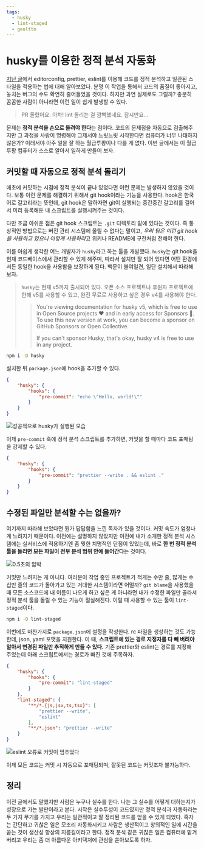 ```yaml
---
tags:
  - husky
  - lint-staged
  - geultto
---
```


# husky를 이용한 정적 분석 자동화

[지난 글](https://znagadeon.dev/post/format-my-code/index.html)에서 editorconfig, prettier, eslint를 이용해 코드를 정적 분석하고 일관된 스타일을 적용하는 법에 대해 알아보았다. 분명 이 작업을 통해서 코드의 품질이 좋아지고, 놓치는 버그의 수도 확연히 줄어들었을 것이다. 하지만 과연 실제로도 그럴까? 충분히 꼼꼼한 사람이 아니라면 이런 일이 쉽게 발생할 수 있다.

> PR 올렸어요. 아차! lint 돌리는 걸 깜빡했네요. 잠시만요...

문제는 **정적 분석을 손으로 돌려야 한다**는 점이다. 코드의 문제점을 자동으로 검출해주지만 그 과정을 사람이 명령해야 그제서야 느릿느릿 시작한다면 컴퓨터가 너무 나태하지 않은가? 이래서야 아주 일을 잘 하는 월급루팡이나 다를 게 없다. 이번 글에서는 이 월급루팡 컴퓨터가 스스로 알아서 일하게 만들어 보자.

## 커밋할 때 자동으로 정적 분석 돌리기

애초에 커밋하는 시점에 정적 분석이 끝나 있었다면 이런 문제는 발생하지 않았을 것이다. 보통 이런 문제를 해결하기 위해서 git hook이라는 기능을 사용한다. hook은 한국어로 갈고리라는 뜻인데, git hook은 말하자면 git이 실행되는 중간중간 갈고리를 걸어서 미리 등록해둔 내 스크립트를 실행시켜주는 것이다.

다만 조금 아쉬운 점은 git hook 스크립트는 `.git` 디렉토리 밑에 있다는 것이다. 즉 통상적인 방법으로는 버전 관리 시스템에 올릴 수 없다는 말이고, *우리 팀은 이런 git hook을 사용하고 있으니 이렇게 사용하라*고 위키나 README에 구전처럼 전해야 한다.

이를 아쉽게 생각한 어느 개발자가 `husky`라고 하는 툴을 개발했다. `husky`는 git hook을 현재 코드베이스에서 관리할 수 있게 해주며, 따라서 설치만 잘 되어 있다면 어떤 환경에서든 동일한 hook을 사용함을 보장하게 된다. 백문이 불여일견, 일단 설치해서 따라해 보자.

> `husky`는 현재 v5까지 출시되어 있다. 오픈 소스 프로젝트나 후원자 프로젝트에 한해 v5를 사용할 수 있고, 완전 무료로 사용하고 싶은 경우 v4를 사용해야 한다.
>
> > You're viewing documentation for husky v5, which is free to use in Open Source projects ❤️ and in early access for Sponsors 🎁. To use this new version at work, you can become a sponsor on GitHub Sponsors or Open Collective.
> >
> > If you can't sponsor Husky, that's okay, husky v4 is free to use in any project.

```sh
npm i -D husky
```

설치한 뒤 `package.json`에 hook을 추가할 수 있다.

```json
{
	"husky": {
		"hooks": {
			"pre-commit": "echo \"Hello, world!\""
		}
	}
}
```

![성공적으로 husky가 실행된 모습](./assets/hello-husky.png)

이제 `pre-commit` 훅에 정적 분석 스크립트를 추가하면, 커밋을 할 때마다 코드 포매팅을 강제할 수 있다.

```json
{
	"husky": {
		"hooks": {
			"pre-commit": "prettier --write . && eslint ."
		}
	}
}
```

## 수정된 파일만 분석할 수는 없을까?

여기까지 따라해 보았다면 뭔가 답답함을 느낀 독자가 있을 것이다. 커밋 속도가 엄청나게 느려지기 때문이다. 이전에는 설명하지 않았지만 이전에 내가 소개한 정적 분석 시스템에는 실서비스에 적용하기엔 좀 뭣한 치명적인 단점이 있었는데, 바로 **한 번 정적 분석 툴을 돌리면 모든 파일이 전부 분석 범위 안에 들어간다**는 것이다.

![0.5초의 압박](./assets/too-long.png)

커밋만 느려지는 게 아니다. 여러분이 작업 중인 프로젝트가 적게는 수만 줄, 많게는 수십만 줄의 코드가 돌아가고 있는 거대한 시스템이라면 어떨까? `git blame`을 사용했을 때 모든 소스코드에 내 이름이 나오게 하고 싶은 게 아니라면 내가 수정한 파일만 골라서 정적 분석 툴을 돌릴 수 있는 기능이 절실해진다. 이럴 때 사용할 수 있는 툴이 `lint-staged`이다.

```sh
npm i -D lint-staged
```

이번에도 마찬가지로 `package.json`에 설정을 작성한다. rc 파일을 생성하는 것도 가능한데, json, yaml 포맷을 지원한다. 이 때, **스크립트에 있는 경로 지정자를 다 빼 버려야 알아서 변경된 파일만 추적하게 만들 수 있다.** 기존 prettier와 eslint는 경로를 지정해 주었는데 아래 스크립트에서는 경로가 빠진 것에 주목하자.

```json
{
	"husky": {
		"hooks": {
			"pre-commit": "lint-staged"
		}
	},
	"lint-staged": {
		"**/*.{js,jsx,ts,tsx}": [
			"prettier --write",
			"eslint"
		],
		"**/*.json": "prettier --write"
	}
}
```

![eslint 오류로 커밋이 멈추었다](./assets/block-commit.png)

이제 모든 코드는 커밋 시 자동으로 포매팅되며, 잘못된 코드는 커밋조차 불가능하다.

## 정리

이전 글에서도 말했지만 사람은 누구나 실수를 한다. 나는 그 실수를 어떻게 대하는지가 성장으로 가는 발판이라고 본다. 시작은 실수투성이 코드였지만 정적 분석과 자동화라는 두 가지 무기를 가지고 우리는 일관적이고 잘 정리된 코드를 얻을 수 있게 되었다. 혹자는 간단하고 귀찮은 일은 모조리 자동화시키고 사람은 생산적이고 창의적인 일에 시간을 쏟는 것이 생산성 향상의 지름길이라고 한다. 정적 분석 같은 귀찮은 일은 컴퓨터에 맡겨버리고 우리는 좀 더 아름다운 아키텍처에 관심을 쏟아보도록 하자.
